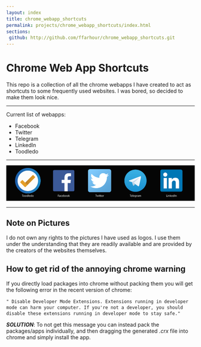 ```yaml
---
layout: index
title: chrome_webapp_shortcuts
permalink: projects/chrome_webapp_shortcuts/index.html
sections:
 github: http://github.com/ffarhour/chrome_webapp_shortcuts.git 
---
```



# Chrome Web App Shortcuts
This repo is a collection of all the chrome webapps I have created to act as shortcuts to some frequently used websites.
I was bored, so decided to make them look nice.

***
Current list of webapps:
- Facebook
- Twitter
- Telegram
- LinkedIn
- Toodledo

***

![Screenshot](img/Capture1.PNG)

***

## Note on Pictures
I do not own any rights to the pictures I have used as logos. I use them under the understanding that they are readily available and are provided by the creators of the websites themselves.

## How to get rid of the annoying chrome warning
If you directly load packages into chrome without packing them you will get the following error in the recent version of chrome:
```
" Disable Developer Mode Extensions. Extensions running in developer mode can harm your computer. If you're not a developer, you should disable these extensions running in developer mode to stay safe."
```
***SOLUTION***: To not get this message you can instead pack the packages/apps individually, and then dragging the generated *.crx* file into chrome and simply install the app.
